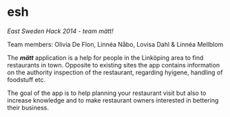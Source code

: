 esh
===

*East Sweden Hack 2014 - team mätt!*

Team members: 
Olivia De Flon,
Linnéa Nåbo,
Lovisa Dahl &
Linnéa Mellblom

The ***mätt*** application is a help for people in the Linköping area to find restaurants in town. Opposite to existing sites the app contains information on the authority inspection of the restaurant, regarding hyigene, handling of foodstuff etc.

The goal of the app is to help planning your restaurant visit but also to increase knowledge and to make restaurant owners interested in bettering their business.